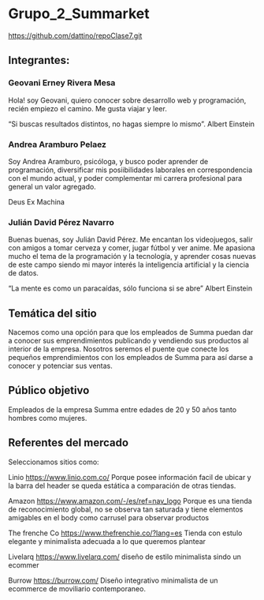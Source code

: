 # Grupo_2_Summarket
https://github.com/dattino/repoClase7.git
## Integrantes:

### Geovani Erney Rivera Mesa 

Hola! soy Geovani, quiero conocer sobre desarrollo web y programación, recién empiezo el camino. Me gusta viajar y leer.

“Si buscas resultados distintos, no hagas siempre lo mismo”. Albert Einstein

### Andrea Aramburo Pelaez

Soy Andrea Aramburo, psicóloga, y busco poder aprender de programación, diversificar mis posiibilidades laborales en correspondencia con el mundo actual, y poder complementar mi carrera profesional para general un valor agregado.

Deus Ex Machina 

### Julián David Pérez Navarro 

Buenas buenas, soy Julián David Pérez. Me encantan los videojuegos, salir con amigos a tomar cerveza y comer, jugar fútbol y ver anime. Me apasiona mucho el tema de la programación y la tecnología, y aprender cosas nuevas de este campo siendo mi mayor interés la inteligencia artificial y la ciencia de datos.

“La mente es como un paracaídas, sólo funciona si se abre” Albert Einstein

## Temática del sitio
Nacemos como una opción para que los empleados de Summa puedan dar a conocer sus emprendimientos publicando y vendiendo sus productos al interior de la empresa. Nosotros seremos el puente que conecte los pequeños emprendimientos con los empleados de Summa para así darse a conocer y potenciar sus ventas. 

## Público objetivo
Empleados de la empresa Summa entre edades de 20 y 50 años tanto hombres como mujeres. 

## Referentes del mercado
Seleccionamos sitios como:

Linio
https://www.linio.com.co/
Porque posee información facil de ubicar y la barra del header se queda estática a comparación de otras tiendas.

Amazon
https://www.amazon.com/-/es/ref=nav_logo
Porque es una tienda de reconocimiento global, no se observa tan saturada y tiene elementos amigables en el body como carrusel para observar productos

The frenche Co
https://www.thefrenchie.co/?lang=es
Tienda con estulo elegante y minimalista adecuada a lo que queremos plantear

Livelarq
https://www.livelarq.com/
diseño de estilo minimalista sindo un ecommer

Burrow
https://burrow.com/
Diseño integrativo minimalista de un ecommerce de moviliario contemporaneo. 
